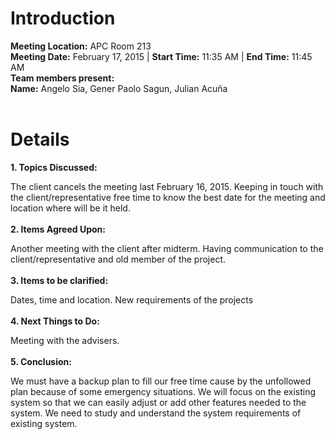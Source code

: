 # Introduction #

**Meeting Location:** APC Room 213<br>
<b>Meeting Date:</b> February 17, 2015   | <b>Start Time:</b> 11:35 AM   | <b>End Time:</b> 11:45 AM<br>
<b>Team members present:</b><br>
<b>Name:</b> Angelo Sia, Gener Paolo Sagun, Julian Acuña<br>
<br>
<h1>Details</h1>

<b>1. Topics Discussed:</b>

The client cancels the meeting last February 16, 2015. Keeping in touch with the client/representative free time to know the best date for the meeting and location where will be it held.<br>
<br>
<b>2. Items Agreed Upon:</b>

Another meeting with the client after midterm. Having communication to the client/representative and old member of the project.<br>
<br>
<b>3. Items to be clarified:</b>

Dates, time and location. New requirements of the projects<br>
<br>
<b>4. Next Things to Do:</b>

Meeting with the advisers.<br>
<br>
<b>5. Conclusion:</b>

We must have a backup plan to fill our free time cause by the unfollowed plan because of some emergency situations. We will focus on the existing system so that we can easily adjust or add other features needed to the system. We need to study and understand the system requirements of existing system.